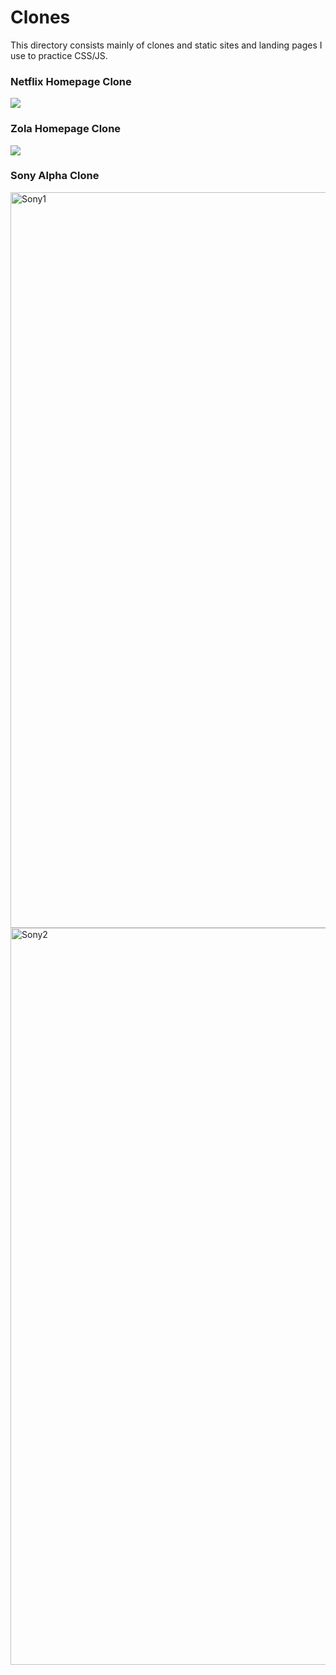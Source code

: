 # Clones
This directory consists mainly of clones and static sites and landing pages I use to practice CSS/JS.

### Netflix Homepage Clone

![](https://media.giphy.com/media/dUlM52KWjpZUl5ctEr/giphy.gif)

### Zola Homepage Clone

![](https://media.giphy.com/media/KGl3gI7Uy0lLfpoO7z/giphy.gif)


### Sony Alpha Clone

<img width="1177" alt="Sony1" src="https://user-images.githubusercontent.com/53053677/63034769-7f74dd00-be7f-11e9-8c8d-830f394b2c1f.png">
<img width="1179" alt="Sony2" src="https://user-images.githubusercontent.com/53053677/63034773-81d73700-be7f-11e9-8ac4-d8554f177f73.png">
